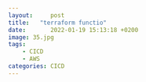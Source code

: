```yaml
---
layout:     post
title:   "terraform functio"
date:       2022-01-19 15:13:18 +0200
image: 35.jpg
tags:
    - CICD
    - AWS
categories: CICD
---
```

